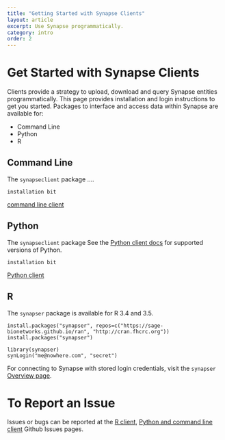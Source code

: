 ```yaml
---
title: "Getting Started with Synapse Clients"
layout: article
excerpt: Use Synapse programmatically.
category: intro
order: 2
---
```


# Get Started with Synapse Clients

Clients provide a strategy to upload, download and query Synapse entities programmatically. This page provides installation and login instructions to get you started. Packages to interface and access data within Synapse are available for: 

* Command Line
* Python
* R


## Command Line

The `synapseclient` package .... 


```
installation bit
```

[command line client](https://python-docs.synapse.org/build/html/CommandLineClient.html)

## Python

The `synapseclient` package See the [Python client docs](https://python-docs.synapse.org/build/html/index.html#more-information) for supported versions of Python. 

```
installation bit
```
[Python client](https://python-docs.synapse.org/build/html/index.html)

## R

The `synapser` package is available for R 3.4 and 3.5.  

```
install.packages("synapser", repos=c("https://sage-bionetworks.github.io/ran", "http://cran.fhcrc.org"))
install.packages("synapser")
```

```
library(synapser)
synLogin("me@nowhere.com", "secret")
```

For connecting to Synapse with stored login credentials, visit the `synapser` [Overview page](https://r-docs.synapse.org/articles/synapser.html). 


# To Report an Issue 

Issues or bugs can be reported at the [R client](https://github.com/Sage-Bionetworks/synapsePythonClient/issues), [Python and command line client](https://github.com/Sage-Bionetworks/synapser) Github Issues pages. 